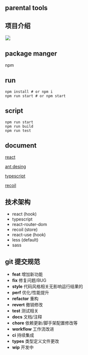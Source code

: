 parental tools
--------------------

## 项目介绍
<img style="border: 1px solid #eee;" src="https://image-70559.picnjc.qpic.cn/albumpic/16170966d97722ec6222c6c2b8db7ca6.png">

## package manger
npm

## run
```shell
npm install # or npm i
npm run start # or npm start
```

## script
```shell
npm run start
npm run build
npm run test
```
## document

[react](https://zh-hans.reactjs.org/docs/getting-started.html)

[ant desing](https://ant.design/components/steps-cn)

[typescript](https://www.tslang.cn/docs/home.html)

[recoil](https://www.recoiljs.cn/docs/introduction/installation)

## 技术架构
- react (hook)
- typescript
- react-router-dom
- recoil (store)
- react-use (hook)
- less (default)
- sass


## git 提交规范
- **feat** 增加新功能
- **fix** 修复问题/BUG
- **style** 代码风格相关无影响运行结果的
- **perf** 优化/性能提升
- **refactor** 重构
- **revert** 撤销修改
- **test** 测试相关
- **docs** 文档/注释
- **chore** 依赖更新/脚手架配置修改等
- **workflow** 工作流改进
- **ci** 持续集成
- **types** 类型定义文件更改
- **wip** 开发中